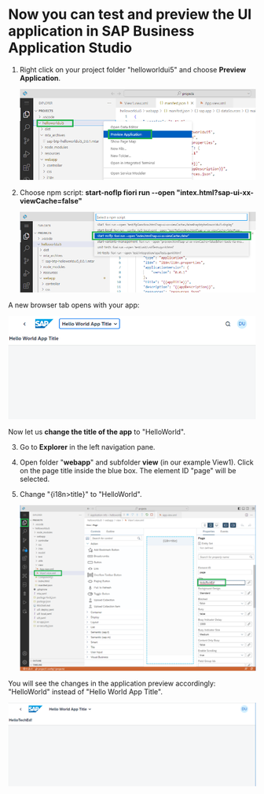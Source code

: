 # Now you can test and preview the UI application in SAP Business Application Studio

1. Right click on your project folder "helloworldui5" and choose **Preview Application**. 

     ![](../images/Preview_Application.png)


2. Choose npm script: **start-noflp fiori run --open "intex.html?sap-ui-xx-viewCache=false"**

     ![](../images/Start_noflp.png)

A new browser tab opens with your app:

![](../images/App_generated_new.png)

Now let us **change the title of the app** to "HelloWorld".

3. Go to **Explorer** in the left navigation pane.

4. Open folder "**webapp**" and subfolder **view** (in our example View1). Click on the page title inside the blue box. The element ID "page" will be selected.

5. Change "{i18n>title}" to "HelloWorld".

     ![](../images/App_title_TechEd_new.png)

You will see the changes in the application preview accordingly: "HelloWorld" instead of "Hello World App Title".

![](../images/App_new.png)
 

 

 
